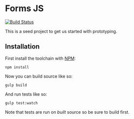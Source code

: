 # Forms JS

[![Build Status](https://travis-ci.org/forms-js/forms-js.svg)](https://travis-ci.org/forms-js/forms-js)




This is a seed project to get us started with prototyping.

## Installation

First install the toolchain with [NPM](https://www.npmjs.org/):

```shell
npm install
```

Now you can build source like so:

```shell
gulp build
```

And run tests like so:

```shell
gulp test:watch
```

Note that tests are run on *built* source so be sure to build first.
